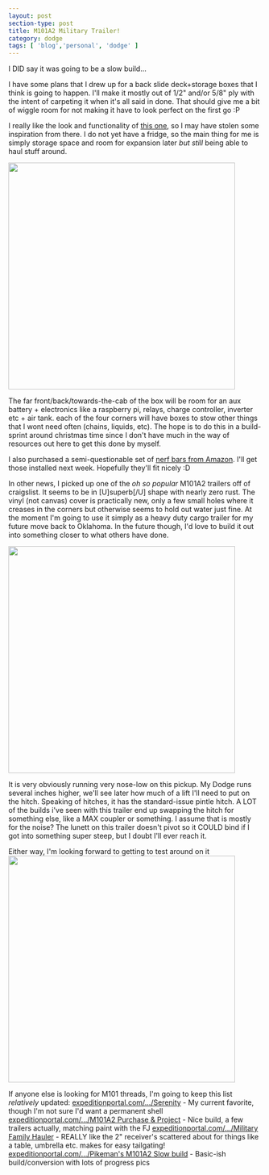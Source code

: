 ```yaml
---
layout: post
section-type: post
title: M101A2 Military Trailer! 
category: dodge
tags: [ 'blog','personal', 'dodge' ]
---
```

I DID say it was going to be a slow build...

I have some plans that I drew up for a back slide deck+storage boxes that I think is going to happen. I'll make it mostly out of 1/2" and/or 5/8" ply with the intent of carpeting it when it's all said in done. That should give me a bit of wiggle room for not making it have to look perfect on the first go :P

I really like the look and functionality of [this one](http://ihleslie.com/index.php/2015/08/13/camper-platform-project/), so I may have stolen some inspiration from there. I do not yet have a fridge, so the main thing for me is simply storage space and room for expansion later *but still* being able to haul stuff around.

<img src='http://cdn.rawlk.com/bolton/dodge-truck-box-v1.png' style='width: 450px;'/>

The far front/back/towards-the-cab of the box will be room for an aux battery + electronics like a raspberry pi, relays, charge controller, inverter etc + air tank. each of the four corners will have boxes to stow other things that I wont need often (chains, liquids, etc). The hope is to do this in a build-sprint around christmas time since I don't have much in the way of resources out here to get this done by myself.

I also purchased a semi-questionable set of [nerf bars from Amazon](https://www.amazon.com/gp/product/B00TUK2L2Q). I'll get those installed next week. Hopefully they'll fit nicely :D



In other news, I picked up one of the *oh so popular* M101A2 trailers off of craigslist. It seems to be in [U]superb[/U] shape with nearly zero rust. The vinyl (not canvas) cover is practically new, only a few small holes where it creases in the corners but otherwise seems to hold out water just fine. At the moment I'm going to use it simply as a heavy duty cargo trailer for my future move back to Oklahoma. In the future though, I'd love to build it out into something closer to what others have done.

<img src='http://cdn.rawlk.com/bolton/trailer-original-150_blur_half.jpg' style='width: 450px;'/>

It is very obviously running very nose-low on this pickup. My Dodge runs several inches higher, we'll see later how much of a lift I'll need to put on the hitch. Speaking of hitches, it has the standard-issue pintle hitch. A LOT of the builds i've seen with this trailer end up swapping the hitch for something else, like a MAX coupler or something. I assume that is mostly for the noise? The lunett on this trailer doesn't pivot so it COULD bind if I got into something super steep, but I doubt I'll ever reach it.

Either way, I'm looking forward to getting to test around on it
<img src='http://cdn.rawlk.com/bolton/trailer-original-back-couple_quarter.jpg' style='width: 450px;'/>


If anyone else is looking for M101 threads, I'm going to keep this list *relatively* updated:
[expeditionportal.com/.../Serenity](http://www.expeditionportal.com/forum/threads/128945-quot-Serenity-quot-My-M101A2-expedition-trailer-build) - My current favorite, though I'm not sure I'd want a permanent shell
[expeditionportal.com/.../M101A2 Purchase & Project](http://www.expeditionportal.com/forum/threads/69410-M101A2-Trailer-Purchase-amp-Project/page2) - Nice build, a few trailers actually, matching paint with the FJ
[expeditionportal.com/.../Military Family Hauler](http://www.expeditionportal.com/forum/threads/63713-Just-purchased-a-Military-trailer-to-build-a-family-hauler?p=973811#post973811) - REALLY like the 2" receiver's scattered about for things like a table, umbrella etc. makes for easy tailgating!
[expeditionportal.com/.../Pikeman's M101A2 Slow build](http://www.expeditionportal.com/forum/threads/70144-Pikemans-M101-A2-slow-Expo-Base-camp-trailer-build) - Basic-ish build/conversion with lots of progress pics

